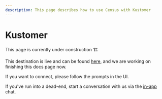 ```yaml
---
description: This page describes how to use Census with Kustomer
---
```


# Kustomer

​This page is currently under construction ​🏗​



This destination is live and can be found [here](https://app.getcensus.com/connections), and we are working on finishing this docs page now.



If you want to connect, please follow the prompts in the UI.&#x20;



If you've run into a dead-end, start a conversation with us via the [in-app](https://app.getcensus.com/) chat.

